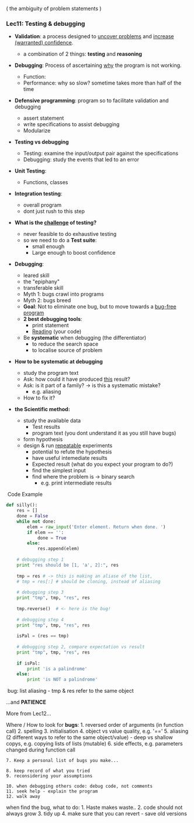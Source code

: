( the ambiguity of problem statements )



### Lec11: Testing & debugging

- **Validation**: a process designed to <u>uncover problems</u> and <u>increase (warranted) confidence</u>.
  - a combination of 2 things: **testing** and **reasoning**



- **Debugging**: Process of ascertaining <u>why</u> the program is not working.
  - Function: 
  - Performance: why so slow? sometime takes more than half of the time



- **Defensive programming**: program so to facilitate validation and debugging
  - assert statement
  - write specifications to assist debugging
  - Modularize 



- **Testing vs debugging**
  - Testing: examine the input/output pair against the specifications
  - Debugging: study the events that led to an error



- **Unit Testing**:
  - Functions, classes
- **Integration testing**:
  - overall program 
  - dont just rush to this step



- **What is the <u>challenge</u> of testing?**
  - never feasible to do exhaustive testing
  - so we need to do a **Test suite**:
    - small enough
    - Large enough to boost confidence



- **Debugging**:
  - leared skill
  - the "epiphany"
  - transferable skill
  - Myth 1: bugs crawl into programs
  - Myth 2: bugs breed
  - **Goal**: Not to eliminate one bug, but to move towards a <u>bug-free program</u>
  - **2 best debugging tools**: 
    - print statement
    - <u>Reading</u> (your code)
  - Be **systematic** when debugging (the differentiator)
    - to reduce the search space
    - to localise source of problem



- **How to be systematic at debugging**
  - study the program text
  - Ask: how could it have produced <u>this</u> result? 
  - Ask: is it part of a family? -> is this a systematic mistake?
    - e.g. aliasing 
  - How to fix it? 



- **the Scientific method:**
  - study the available data
    - Test results
    - program text (you dont understand it as you still have bugs)
  - form hypothesis
  - design & run <u>repeatable</u> experiments 
    - potential to refute the hypothesis
    - have useful intemediate results
    - Expected result (what do you expect your program to do?)
    - find the simplest input 
    - find where the problem is -> binary search
      - e.g. print intermediate results



​	Code Example

```python
def silly():
	res = []
 	done = False
	while not done:
		elem = raw_input('Enter element. Return when done. ')
		if elem == '':
			done = True
		else:
			res.append(elem)
    
    # debugging step 1
    print "res should be [1, 'a', 2]:", res
    
	tmp = res # -> this is making an aliase of the list, 
    # tmp = res[:] # should be cloning, instead of aliasing
    
    # debugging step 3
    print "tmp", tmp, "res", res
    
	tmp.reverse()  # <- here is the bug!
    
    # debugging step 4
    print "tmp", tmp, "res", res
    
	isPal = (res == tmp)
    
    # debugging step 2, compare expectation vs result
    print "tmp", tmp, "res", res
    
	if isPal:
		print 'is a palindrome'
	else:
		print 'is NOT a palindrome' 
```

​	bug: list aliasing - tmp & res refer to the same object



...and **PATIENCE**



More from Lec12...

Where / How to look for **bugs**:
    1. reversed order of arguments (in function call)
    2. spelling
    3. initialisation
    4. object vs value quality, e.g. '=='
    5. aliasing (2 different ways to refer to the same object/value)
      - deep vs shallow copys, e.g. copying lists of lists (mutable)
    6. side effects, e.g. parameters changed during function call
    
    7. Keep a personal list of bugs you make...

    8. keep record of what you tried
    9. reconsidering your assumptions
    
    10. when debugging others code: debug code, not comments
    11. seek help - explain the program
    12. walk away

when find the bug, what to do:
    1. Haste makes waste..
    2. code should not always grow
    3. tidy up
    4. make sure that you can revert - save old versions
    
